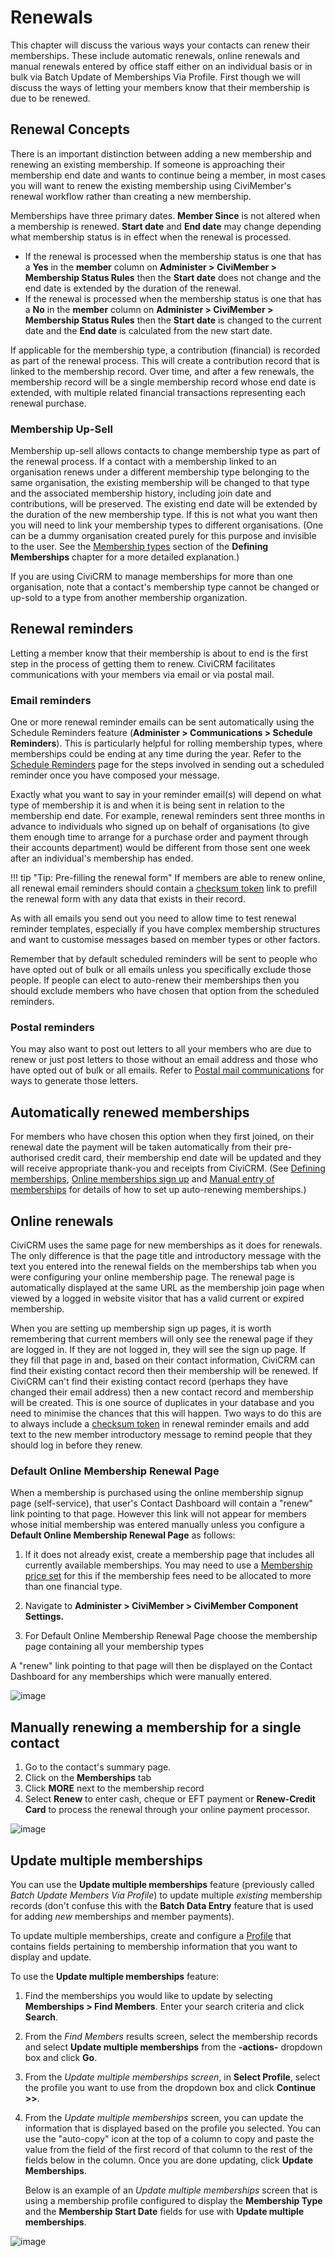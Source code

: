# Renewals

This chapter will discuss the various ways your contacts can renew their
memberships. These include automatic renewals, online renewals and
manual renewals entered by office staff either on an individual basis or
in bulk via Batch Update of Memberships Via Profile. First though we
will discuss the ways of letting your members know that their membership
is due to be renewed.

## Renewal Concepts

There is an important distinction between adding a new membership and
renewing an existing membership. If someone is approaching their
membership end date and wants to continue being a member, in most cases
you will want to renew the existing membership using CiviMember's
renewal workflow rather than creating a new membership.

Memberships have three primary dates. **Member Since** is not altered
when a membership is renewed. **Start date** and **End date** may change
depending what membership status is in effect when the renewal is
processed.

-   If the renewal is processed when the membership status is one that
    has a **Yes** in the **member** column on **Administer > CiviMember > Membership Status Rules** then the **Start date** does not change
    and the end date is extended by the duration of the renewal.
-   If the renewal is processed when the membership status is one that
    has a **No** in the **member** column on **Administer > CiviMember > Membership Status Rules** then the **Start date** is changed to
    the current date and the **End date** is calculated from the new
    start date.

If applicable for the membership type, a contribution (financial) is
recorded as part of the renewal process. This will create a contribution
record that is linked to the membership record. Over time, and after a
few renewals, the membership record will be a single membership record
whose end date is extended, with multiple related financial transactions
representing each renewal purchase.

### Membership Up-Sell

Membership up-sell allows contacts to change membership type as part of
the renewal process. If a contact with a membership linked to an
organisation renews under a different membership type belonging to the
same organisation, the existing membership will be changed to that type
and the associated membership history, including join date and
contributions, will be preserved. The existing end date will be extended
by the duration of the new membership type. If this is not what you want
then you will need to link your membership types to different
organisations. (One can be a dummy organisation created purely for this
purpose and invisible to the user. See the
[Membership types](defining-memberships.md#membership-types)
section of the **Defining Memberships** chapter
for a more detailed explanation.)

If you are using CiviCRM to manage memberships for more than one
organisation, note that a contact's membership type cannot be changed or
up-sold to a type from another membership organization.

## Renewal reminders

Letting a member know that their membership is about to end is the first
step in the process of getting them to renew. CiviCRM facilitates
communications with your members via email or via postal mail.

### Email reminders

One or more renewal reminder emails can be sent automatically using the
Schedule Reminders feature (**Administer > Communications > Schedule
Reminders**). This is particularly helpful for rolling membership types,
where memberships could be ending at any time during the year. Refer to
the [Schedule Reminders](../email/scheduled-reminders.md) page for the steps involved in sending
out a scheduled reminder once you have composed your message.

Exactly what you want to say in your reminder email(s) will depend on
what type of membership it is and when it is being sent in relation to
the membership end date. For example, renewal reminders sent three
months in advance to individuals who signed up on behalf of
organisations (to give them enough time to arrange for a purchase order
and payment through their accounts department) would be different from
those sent one week after an individual's membership has ended.

!!! tip "Tip: Pre-filling the renewal form"
    If members are able to renew online, all renewal email reminders should contain a [checksum token](../common-workflows/tokens-and-mail-merge.md#checksum) link to prefill the renewal form with any data that exists in their record.

As with all emails you send out you need to allow time to test renewal
reminder templates, especially if you have complex membership structures
and want to customise messages based on member types or other factors.

Remember that by default scheduled reminders will be sent to people who
have opted out of bulk or all emails unless you specifically exclude
those people. If people can elect to auto-renew their memberships then
you should exclude members who have chosen that option from the
scheduled reminders.

### Postal reminders

You may also want to post out letters to all your members who are due to
renew or just post letters to those without an email address and those
who have opted out of bulk or all emails. Refer to [Postal mail
communications](../common-workflows/postal-mail-communications.md) for ways to generate
those letters.

## Automatically renewed memberships

For members who have chosen this option when they first joined, on their
renewal date the payment will be taken automatically from their
pre-authorised credit card, their membership end date will be updated
and they will receive appropriate thank-you and receipts from CiviCRM.
(See [Defining memberships](defining-memberships.md), [Online memberships sign up](online-membership-sign-up.md) and
[Manual entry of memberships](manual-entry-of-memberships.md) for details of how to set up auto-renewing
memberships.)

## Online renewals

CiviCRM uses the same page for new memberships as it does for renewals.
The only difference is that the page title and introductory message with
the text you entered into the renewal fields on the memberships tab
when you were configuring your online membership page. The renewal page
is automatically displayed at the same URL as the membership join page
when viewed by a logged in website visitor that has a valid current or
expired membership.

When you are setting up membership sign up pages, it is worth
remembering that current members will only see the renewal page if they
are logged in. If they are not logged in, they will see the sign up
page. If they fill that page in and, based on their contact information,
CiviCRM can find their existing contact record then their membership
will be renewed. If CiviCRM can't find their existing contact record
(perhaps they have changed their email address) then a new contact
record and membership will be created. This is one source of duplicates
in your database and you need to minimise the chances that this will
happen. Two ways to do this are to always include a [checksum token](../common-workflows/tokens-and-mail-merge.md#checksum) in
renewal reminder emails and add text to the new member introductory
message to remind people that they should log in before they renew.


### Default Online Membership Renewal Page

When a membership is purchased using the online membership signup page
(self-service), that user's Contact Dashboard will contain a "renew"
link pointing to that page. However this link will not appear for
members whose initial membership was entered manually unless you
configure a **Default Online Membership Renewal Page** as follows:

1.  If it does not already exist, create a membership page that includes
    all currently available memberships. You may need to use a [Membership price set](membership-price-sets.md) for this if the membership fees need to be allocated to more
    than one financial type.

2.  Navigate to **Administer > CiviMember > CiviMember Component
    Settings.**
3.  For Default Online Membership Renewal Page choose the membership
    page containing all your membership types

A "renew" link pointing to that page will then be displayed on the
Contact Dashboard for any memberships which were manually entered.

![image](../img/z_sprint14_renewalpage.png)

## Manually renewing a membership for a single contact

1.  Go to the contact's summary page.
2.  Click on the **Memberships** tab
3.  Click **MORE** next to the membership record
4.  Select **Renew** to enter cash, cheque or EFT payment
    or **Renew-Credit Card** to process the renewal through your online
    payment processor.

![image](../img/z_sprint14_renewmembership_1.png)

## Update multiple memberships

You can use the **Update multiple memberships** feature (previously called *Batch Update Members Via Profile*) to update
multiple *existing* membership records (don't confuse this with the
**Batch Data Entry** feature that is used for adding *new* memberships
and member payments).

To update multiple memberships, create and
configure a [Profile](../organising-your-data/profiles.md) that contains fields
pertaining to membership information that you want to display and update.

To use the **Update multiple memberships** feature:

1.  Find the memberships you would like to update by selecting
    **Memberships > Find Members**. Enter your search criteria and
    click **Search**.
2.  From the *Find Members* results screen, select the membership records
    and select **Update multiple memberships** from the
    **-actions-** dropdown box and click **Go**.
3.  From the *Update multiple memberships screen*, in **Select
    Profile**, select the profile you want to use from the dropdown box
    and click **Continue >>**.
4.  From the *Update multiple memberships* screen, you can update the
    information that is displayed based on the profile you selected.
    You can use the "auto-copy" icon at the top of a column to copy and
    paste the value from the field of the first record of that column to
    the rest of the fields below in the column. Once you are done
    updating, click **Update Memberships**.

    Below is an example of an *Update multiple memberships* screen that is using
    a membership profile configured to display the **Membership Type** and
    the **Membership Start Date** fields for use with **Update multiple memberships**.

![image](../img/Memberships-Everydaytasks-batchupdateviaprofile-batchupdateformembers.png)
